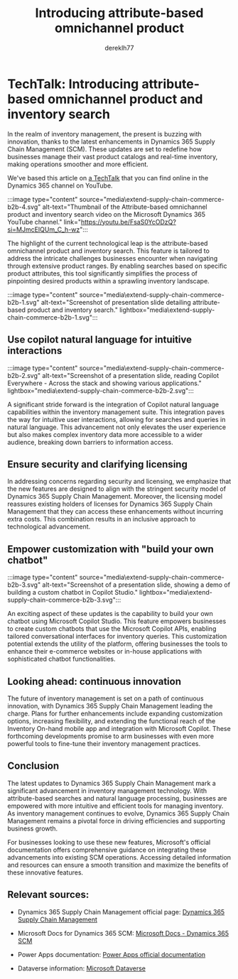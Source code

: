 ﻿---
title: Introducing attribute-based omnichannel product
description: Learn about attribute-based omnichannel product and inventory search with Copilot. The TechTalk also covers security aspects and customization.
author: dereklh77
ms.author: v-heuerderek
ms.topic: article
ms.date: 04/16/2024
ai-usage: ai-assisted
---

# TechTalk: Introducing attribute-based omnichannel product and inventory search 

In the realm of inventory management, the present is buzzing with innovation, thanks to the latest enhancements in Dynamics 365 Supply Chain Management (SCM). These updates are set to redefine how businesses manage their vast product catalogs and real-time inventory, making operations smoother and more efficient.

We've based this article on [a TechTalk](https://youtu.be/FsaS0YcODzQ?si=MJmcEIQUm_C_h-wz) that you can find online in the Dynamics 365 channel on YouTube.

:::image type="content" source="media\extend-supply-chain-commerce-b2b-4.svg" alt-text="Thumbnail of the Attribute-based omnichannel product and inventory search video on the Microsoft Dynamics 365 YouTube channel." link="https://youtu.be/FsaS0YcODzQ?si=MJmcEIQUm_C_h-wz":::

The highlight of the current technological leap is the attribute-based omnichannel product and inventory search. This feature is tailored to address the intricate challenges businesses encounter when navigating through extensive product ranges. By enabling searches based on specific product attributes, this tool significantly simplifies the process of pinpointing desired products within a sprawling inventory landscape.

:::image type="content" source="media\extend-supply-chain-commerce-b2b-1.svg" alt-text="Screenshot of presentation slide detailing attribute-based product and inventory search." lightbox="media\extend-supply-chain-commerce-b2b-1.svg":::

## Use copilot natural language for intuitive interactions

:::image type="content" source="media\extend-supply-chain-commerce-b2b-2.svg" alt-text="Screenshot of a presentation slide, reading Copilot Everywhere - Across the stack and showing various applications." lightbox="media\extend-supply-chain-commerce-b2b-2.svg":::

A significant stride forward is the integration of Copilot natural language capabilities within the inventory management suite. This integration paves the way for intuitive user interactions, allowing for searches and queries in natural language. This advancement not only elevates the user experience but also makes complex inventory data more accessible to a wider audience, breaking down barriers to information access.

## Ensure security and clarifying licensing

In addressing concerns regarding security and licensing, we emphasize that the new features are designed to align with the stringent security model of Dynamics 365 Supply Chain Management. Moreover, the licensing model reassures existing holders of licenses for Dynamics 365 Supply Chain Management that they can access these enhancements without incurring extra costs. This combination results in an inclusive approach to technological advancement.

## Empower customization with "build your own chatbot"

:::image type="content" source="media\extend-supply-chain-commerce-b2b-3.svg" alt-text="Screenshot of a presentation slide, showing a demo of building a custom chatbot in Copilot Studio." lightbox="media\extend-supply-chain-commerce-b2b-3.svg":::

An exciting aspect of these updates is the capability to build your own chatbot using Microsoft Copilot Studio. This feature empowers businesses to create custom chatbots that use the Microsoft Copilot APIs, enabling tailored conversational interfaces for inventory queries. This customization potential extends the utility of the platform, offering businesses the tools to enhance their e-commerce websites or in-house applications with sophisticated chatbot functionalities.

## Looking ahead: continuous innovation

The future of inventory management is set on a path of continuous innovation, with Dynamics 365 Supply Chain Management leading the charge. Plans for further enhancements include expanding customization options, increasing flexibility, and extending the functional reach of the Inventory On-hand mobile app and integration with Microsoft Copilot. These forthcoming developments promise to arm businesses with even more powerful tools to fine-tune their inventory management practices.

## Conclusion

The latest updates to Dynamics 365 Supply Chain Management mark a significant advancement in inventory management technology. With attribute-based searches and natural language processing, businesses are empowered with more intuitive and efficient tools for managing inventory. As inventory management continues to evolve, Dynamics 365 Supply Chain Management remains a pivotal force in driving efficiencies and supporting business growth.

For businesses looking to use these new features, Microsoft's official documentation offers comprehensive guidance on integrating these advancements into existing SCM operations. Accessing detailed information and resources can ensure a smooth transition and maximize the benefits of these innovative features.

## Relevant sources:

- Dynamics 365 Supply Chain Management official page: [Dynamics 365 Supply Chain Management](https://www.microsoft.com/dynamics-365/products/supply-chain-management)

- Microsoft Docs for Dynamics 365 SCM: [Microsoft Docs - Dynamics 365 SCM](/dynamics365/supply-chain/)

- Power Apps documentation: [Power Apps official documentation](/power-apps/)

- Dataverse information: [Microsoft Dataverse](/power-apps/maker/data-platform/data-platform-intro)
